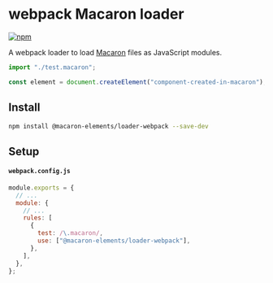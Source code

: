 # webpack Macaron loader

[![npm](https://img.shields.io/npm/v/@macaron-elements/loader-webpack)](https://www.npmjs.com/package/@macaron-elements/loader-webpack)

A webpack loader to load [Macaron](https://macaron-elements.com/) files as JavaScript modules.

```js
import "./test.macaron";

const element = document.createElement("component-created-in-macaron");
```

## Install

```bash
npm install @macaron-elements/loader-webpack --save-dev
```

## Setup

#### `webpack.config.js`

```js
module.exports = {
  // ...
  module: {
    // ...
    rules: [
      {
        test: /\.macaron/,
        use: ["@macaron-elements/loader-webpack"],
      },
    ],
  },
};
```
